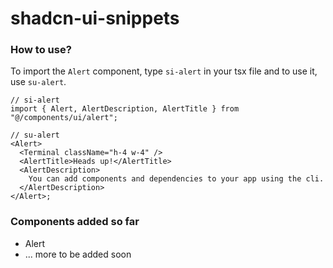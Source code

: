 # shadcn-ui-snippets

### How to use?

To import the `Alert` component, type `si-alert` in your tsx file and to use it, use `su-alert`.

```tsx
// si-alert
import { Alert, AlertDescription, AlertTitle } from "@/components/ui/alert";

// su-alert
<Alert>
  <Terminal className="h-4 w-4" />
  <AlertTitle>Heads up!</AlertTitle>
  <AlertDescription>
    You can add components and dependencies to your app using the cli.
  </AlertDescription>
</Alert>;
```

### Components added so far

- Alert
- ... more to be added soon

